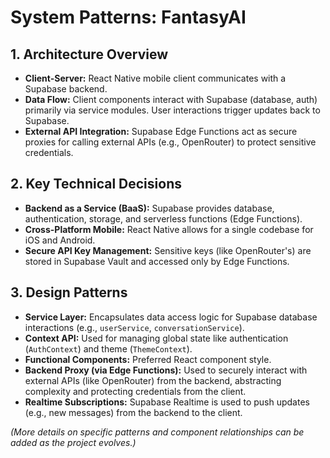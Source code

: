 # System Patterns: FantasyAI

## 1. Architecture Overview

-   **Client-Server:** React Native mobile client communicates with a Supabase backend.
-   **Data Flow:** Client components interact with Supabase (database, auth) primarily via service modules. User interactions trigger updates back to Supabase.
-   **External API Integration:** Supabase Edge Functions act as secure proxies for calling external APIs (e.g., OpenRouter) to protect sensitive credentials.

## 2. Key Technical Decisions

-   **Backend as a Service (BaaS):** Supabase provides database, authentication, storage, and serverless functions (Edge Functions).
-   **Cross-Platform Mobile:** React Native allows for a single codebase for iOS and Android.
-   **Secure API Key Management:** Sensitive keys (like OpenRouter's) are stored in Supabase Vault and accessed only by Edge Functions.

## 3. Design Patterns

-   **Service Layer:** Encapsulates data access logic for Supabase database interactions (e.g., `userService`, `conversationService`).
-   **Context API:** Used for managing global state like authentication (`AuthContext`) and theme (`ThemeContext`).
-   **Functional Components:** Preferred React component style.
-   **Backend Proxy (via Edge Functions):** Used to securely interact with external APIs (like OpenRouter) from the backend, abstracting complexity and protecting credentials from the client.
-   **Realtime Subscriptions:** Supabase Realtime is used to push updates (e.g., new messages) from the backend to the client.

*(More details on specific patterns and component relationships can be added as the project evolves.)*